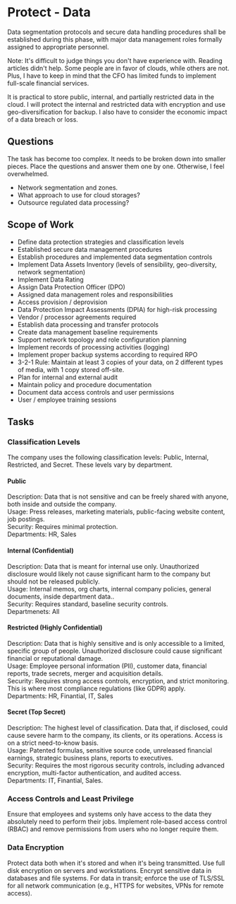 # Protect - Data

Data segmentation protocols and secure data handling procedures shall be established during this phase, with major data management roles formally assigned to appropriate personnel. 

Note: It's difficult to judge things you don't have experience with. Reading articles didn't help. Some people are in favor of clouds, while others are not. Plus, I have to keep in mind that the CFO has limited funds to implement full-scale financial services.

It is practical to  store public, internal, and partially restricted data in the cloud. I will protect the internal and restricted data with encryption and use geo-diversification for backup.
I also have to consider the economic impact of a data breach or loss.

## Questions

The task has become too complex. It needs to be broken down into smaller pieces.   Place the questions and answer them one by one. Otherwise, I feel overwhelmed. 

- Network segmentation and zones.
- What approach to use for cloud storages?
- Outsource regulated data processing?

## Scope of Work

- Define data protection strategies and classification levels
- Established secure data management procedures
- Establish procedures and implemented data segmentation controls
- Implement Data Assets Inventory (levels of sensibility, geo-diversity, network segmentation)
- Implement Data Rating
- Assign Data Protection Officer (DPO)
- Assigned data management roles and responsibilities
- Access provision / deprovision
- Data Protection Impact Assessments (DPIA) for high-risk processing
- Vendor / processor agreements required
- Establish data processing and transfer protocols
- Create data management baseline requirements
- Support network topology and role configuration planning
- Implement records of processing activities (logging)
- Implement proper backup systems according to required RPO
- 3-2-1 Rule: Maintain at least 3 copies of your data, on 2 different types of media, with 1 copy stored off-site.
- Plan for internal and external audit
- Maintain policy and procedure documentation
- Document data access controls and user permissions
- User / employee training sessions

## Tasks


### Classification Levels

The company uses the following classification levels: Public, Internal, Restricted, and Secret. These levels vary by department.

#### Public

Description: Data that is not sensitive and can be freely shared with anyone, both inside and outside the company.                  
Usage: Press releases, marketing materials, public-facing website content, job postings.          
Security: Requires minimal protection.           
Departments: HR, Sales

#### Internal (Confidential)

Description: Data that is meant for internal use only. Unauthorized disclosure would likely not cause significant harm to the company but should not be released publicly.            
Usage: Internal memos, org charts, internal company policies, general documents, inside department data..            
Security: Requires standard, baseline security controls.           
Departmenets: All

#### Restricted (Highly Confidential)

Description: Data that is highly sensitive and is only accessible to a limited, specific group of people. Unauthorized disclosure could cause significant financial or reputational damage.           
Usage: Employee personal information (PII), customer data, financial reports, trade secrets, merger and acquisition details.              
Security: Requires strong access controls, encryption, and strict monitoring. This is where most compliance regulations (like GDPR) apply.              
Departments: HR, Finantial, IT, Sales

#### Secret (Top Secret)
Description: The highest level of classification. Data that, if disclosed, could cause severe harm to the company, its clients, or its operations. Access is on a strict need-to-know basis.               
Usage: Patented formulas, sensitive source code, unreleased financial earnings, strategic business plans, reports to executives.                   
Security: Requires the most rigorous security controls, including advanced encryption, multi-factor authentication, and audited access.                 
Departments: IT, Finantial, Sales.

### Access Controls and Least Privilege

Ensure that employees and systems only have access to the data they absolutely need to perform their jobs. Implement role-based access control (RBAC) and remove permissions from users who no longer require them.

### Data Encryption

Protect data both when it's stored and when it's being transmitted.
Use full disk encryption on servers and workstations. Encrypt sensitive data in databases and file systems.
For data in transit; enforce the use of TLS/SSL for all network communication (e.g., HTTPS for websites, VPNs for remote access).
